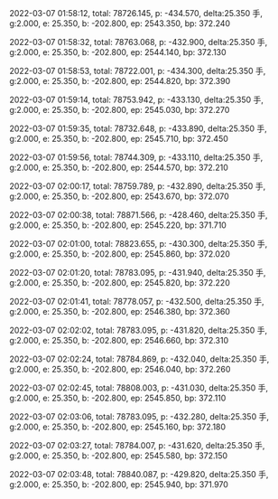 2022-03-07 01:58:12, total: 78726.145, p: -434.570, delta:25.350 手, g:2.000, e: 25.350, b: -202.800, ep: 2543.350, bp: 372.240

2022-03-07 01:58:32, total: 78763.068, p: -432.900, delta:25.350 手, g:2.000, e: 25.350, b: -202.800, ep: 2544.140, bp: 372.130

2022-03-07 01:58:53, total: 78722.001, p: -434.300, delta:25.350 手, g:2.000, e: 25.350, b: -202.800, ep: 2544.820, bp: 372.390

2022-03-07 01:59:14, total: 78753.942, p: -433.130, delta:25.350 手, g:2.000, e: 25.350, b: -202.800, ep: 2545.030, bp: 372.270

2022-03-07 01:59:35, total: 78732.648, p: -433.890, delta:25.350 手, g:2.000, e: 25.350, b: -202.800, ep: 2545.710, bp: 372.450

2022-03-07 01:59:56, total: 78744.309, p: -433.110, delta:25.350 手, g:2.000, e: 25.350, b: -202.800, ep: 2544.570, bp: 372.210

2022-03-07 02:00:17, total: 78759.789, p: -432.890, delta:25.350 手, g:2.000, e: 25.350, b: -202.800, ep: 2543.670, bp: 372.070

2022-03-07 02:00:38, total: 78871.566, p: -428.460, delta:25.350 手, g:2.000, e: 25.350, b: -202.800, ep: 2545.220, bp: 371.710

2022-03-07 02:01:00, total: 78823.655, p: -430.300, delta:25.350 手, g:2.000, e: 25.350, b: -202.800, ep: 2545.860, bp: 372.020

2022-03-07 02:01:20, total: 78783.095, p: -431.940, delta:25.350 手, g:2.000, e: 25.350, b: -202.800, ep: 2545.820, bp: 372.220

2022-03-07 02:01:41, total: 78778.057, p: -432.500, delta:25.350 手, g:2.000, e: 25.350, b: -202.800, ep: 2546.380, bp: 372.360

2022-03-07 02:02:02, total: 78783.095, p: -431.820, delta:25.350 手, g:2.000, e: 25.350, b: -202.800, ep: 2546.660, bp: 372.310

2022-03-07 02:02:24, total: 78784.869, p: -432.040, delta:25.350 手, g:2.000, e: 25.350, b: -202.800, ep: 2546.040, bp: 372.260

2022-03-07 02:02:45, total: 78808.003, p: -431.030, delta:25.350 手, g:2.000, e: 25.350, b: -202.800, ep: 2545.850, bp: 372.110

2022-03-07 02:03:06, total: 78783.095, p: -432.280, delta:25.350 手, g:2.000, e: 25.350, b: -202.800, ep: 2545.160, bp: 372.180

2022-03-07 02:03:27, total: 78784.007, p: -431.620, delta:25.350 手, g:2.000, e: 25.350, b: -202.800, ep: 2545.580, bp: 372.150

2022-03-07 02:03:48, total: 78840.087, p: -429.820, delta:25.350 手, g:2.000, e: 25.350, b: -202.800, ep: 2545.940, bp: 371.970